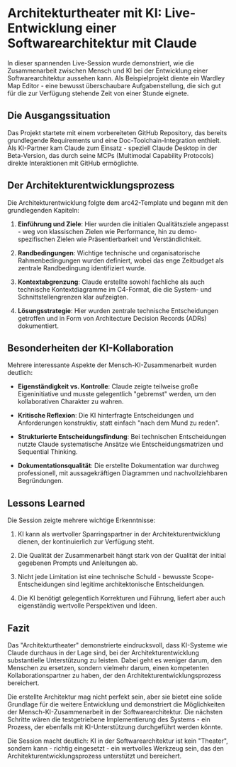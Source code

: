 # Architekturtheater mit KI: Live-Entwicklung einer Softwarearchitektur mit Claude

In dieser spannenden Live-Session wurde demonstriert, wie die Zusammenarbeit zwischen Mensch und KI bei der Entwicklung einer Softwarearchitektur aussehen kann. Als Beispielprojekt diente ein Wardley Map Editor - eine bewusst überschaubare Aufgabenstellung, die sich gut für die zur Verfügung stehende Zeit von einer Stunde eignete.

## Die Ausgangssituation

Das Projekt startete mit einem vorbereiteten GitHub Repository, das bereits grundlegende Requirements und eine Doc-Toolchain-Integration enthielt. Als KI-Partner kam Claude zum Einsatz - speziell Claude Desktop in der Beta-Version, das durch seine MCPs (Multimodal Capability Protocols) direkte Interaktionen mit GitHub ermöglichte.

## Der Architekturentwicklungsprozess

Die Architekturentwicklung folgte dem arc42-Template und begann mit den grundlegenden Kapiteln:

1. **Einführung und Ziele**: Hier wurden die initialen Qualitätsziele angepasst - weg von klassischen Zielen wie Performance, hin zu demo-spezifischen Zielen wie Präsentierbarkeit und Verständlichkeit.

2. **Randbedingungen**: Wichtige technische und organisatorische Rahmenbedingungen wurden definiert, wobei das enge Zeitbudget als zentrale Randbedingung identifiziert wurde.

3. **Kontextabgrenzung**: Claude erstellte sowohl fachliche als auch technische Kontextdiagramme im C4-Format, die die System- und Schnittstellengrenzen klar aufzeigten.

4. **Lösungsstrategie**: Hier wurden zentrale technische Entscheidungen getroffen und in Form von Architecture Decision Records (ADRs) dokumentiert.

## Besonderheiten der KI-Kollaboration

Mehrere interessante Aspekte der Mensch-KI-Zusammenarbeit wurden deutlich:

- **Eigenständigkeit vs. Kontrolle**: Claude zeigte teilweise große Eigeninitiative und musste gelegentlich "gebremst" werden, um den kollaborativen Charakter zu wahren.

- **Kritische Reflexion**: Die KI hinterfragte Entscheidungen und Anforderungen konstruktiv, statt einfach "nach dem Mund zu reden".

- **Strukturierte Entscheidungsfindung**: Bei technischen Entscheidungen nutzte Claude systematische Ansätze wie Entscheidungsmatrizen und Sequential Thinking.

- **Dokumentationsqualität**: Die erstellte Dokumentation war durchweg professionell, mit aussagekräftigen Diagrammen und nachvollziehbaren Begründungen.

## Lessons Learned

Die Session zeigte mehrere wichtige Erkenntnisse:

1. KI kann als wertvoller Sparringspartner in der Architekturentwicklung dienen, der kontinuierlich zur Verfügung steht.

2. Die Qualität der Zusammenarbeit hängt stark von der Qualität der initial gegebenen Prompts und Anleitungen ab.

3. Nicht jede Limitation ist eine technische Schuld - bewusste Scope-Entscheidungen sind legitime architektonische Entscheidungen.

4. Die KI benötigt gelegentlich Korrekturen und Führung, liefert aber auch eigenständig wertvolle Perspektiven und Ideen.

## Fazit

Das "Architekturtheater" demonstrierte eindrucksvoll, dass KI-Systeme wie Claude durchaus in der Lage sind, bei der Architekturentwicklung substantielle Unterstützung zu leisten. Dabei geht es weniger darum, den Menschen zu ersetzen, sondern vielmehr darum, einen kompetenten Kollaborationspartner zu haben, der den Architekturentwicklungsprozess bereichert.

Die erstellte Architektur mag nicht perfekt sein, aber sie bietet eine solide Grundlage für die weitere Entwicklung und demonstriert die Möglichkeiten der Mensch-KI-Zusammenarbeit in der Softwarearchitektur. Die nächsten Schritte wären die testgetriebene Implementierung des Systems - ein Prozess, der ebenfalls mit KI-Unterstützung durchgeführt werden könnte.

Die Session macht deutlich: KI in der Softwarearchitektur ist kein "Theater", sondern kann - richtig eingesetzt - ein wertvolles Werkzeug sein, das den Architekturentwicklungsprozess unterstützt und bereichert.